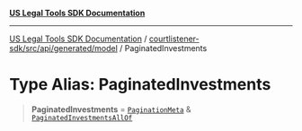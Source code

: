 [**US Legal Tools SDK Documentation**](../../../../../../README.md)

***

[US Legal Tools SDK Documentation](../../../../../../README.md) / [courtlistener-sdk/src/api/generated/model](../README.md) / PaginatedInvestments

# Type Alias: PaginatedInvestments

> **PaginatedInvestments** = [`PaginationMeta`](../interfaces/PaginationMeta.md) & [`PaginatedInvestmentsAllOf`](PaginatedInvestmentsAllOf.md)

